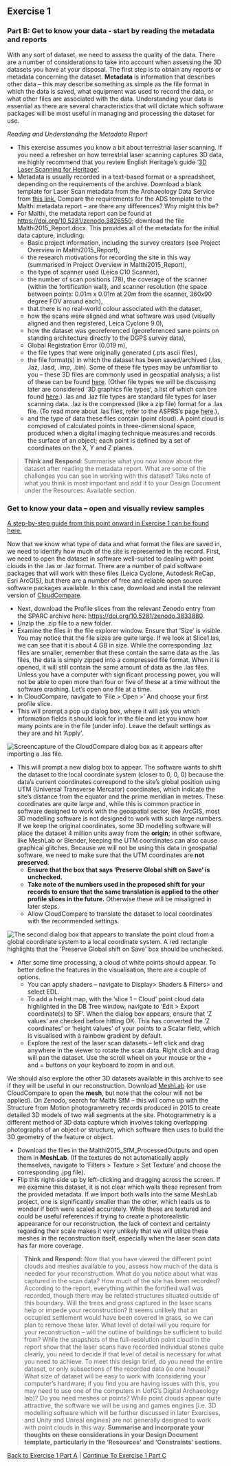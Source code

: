 ## Exercise 1
### **Part B: Get to know your data - start by reading the metadata and reports**
With any sort of dataset, we need to assess the quality of the data. There are a number of considerations to take into account when assessing the 3D datasets you have at your disposal. The first step is to obtain any reports or metadata concerning the dataset. **Metadata** is information that describes other data – this may describe something as simple as the file format in which the data is saved, what equipment was used to record the data, or what other files are associated with the data. Understanding your data is essential as there are several characteristics that will dictate which software packages will be most useful in managing and processing the dataset for use.

*Reading and Understanding the Metadata Report*

- This exercise assumes you know a bit about terrestrial laser scanning. If you need a refresher on how terrestrial laser scanning captures 3D data, we highly recommend that you review English Heritage’s guide ‘[3D Laser Scanning for Heritage’](https://historicengland.org.uk/images-books/publications/3d-laser-scanning-heritage/). 
- Metadata is usually recorded in a text-based format or a spreadsheet, depending on the requirements of the archive. Download a blank template for Laser Scan metadata from the Archaeology Data Service from [this link.](https://archaeologydataservice.ac.uk/advice/Downloads.xhtml) Compare the requirements for the ADS template to the Malthi metadata report – are there any differences? Why might this be?
- For Malthi, the metadata report can be found at <https://doi.org/10.5281/zenodo.3826550>; download the file Malthi2015\_Report.docx. This provides all of the metadata for the initial data capture, including:
  - Basic project information, including the survey creators (see Project Overview in Malthi2015\_Report),
  - the research motivations for recording the site in this way (summarised in Project Overview in Malthi2015\_Report), 
  - the type of scanner used (Leica C10 Scanner),
  - the number of scan positions (78), the coverage of the scanner (within the fortification wall), and scanner resolution (the space between points: 0.01m x 0.01m at 20m from the scanner, 360x90 degree FOV around each),
  - that there is no real-world colour associated with the dataset, 
  - how the scans were aligned and what software was used (visually aligned and then registered, Leica Cyclone 9.0),
  - how the dataset was georeferenced (georeferenced sane points on standing architecture directly to the DGPS survey data),
  - Global Registration Error (0.019 m),
  - the file types that were originally generated (.pts ascii files),
  - the file format(s) in which the dataset has been saved/archived (.las, .laz, .lasd, .imp, .bin). Some of these file types may be unfamiliar to you – these 3D files are commonly used in geospatial analysis; a list of these can be found [here](https://gisgeography.com/gis-formats/). (Other file types we will be discussing later are considered ‘3D graphics file types’, a list of which can bre found [here](https://en.wikipedia.org/wiki/List_of_file_formats#3D_graphics).) .las and .laz file types are standard file types for laser scanning data. .laz is the compressed (like a zip file) format for a .las file. (To read more about .las files, refer to the ASPRS’s page [here](https://www.asprs.org/divisions-committees/lidar-division/laser-las-file-format-exchange-activities).), 
  - and the type of data these files contain (point cloud). A point cloud is composed of calculated points in three-dimensional space, produced when a digital imaging technique measures and records the surface of an object; each point is defined by a set of coordinates on the X, Y and Z planes. 

>**Think and Respond**: Summarise what you now know about the dataset after reading the metadata report. What are some of the challenges you can see in working with this dataset?  Take note of what you think is most important and add it to your Design Document under the Resources: Available section.
### **Get to know your data – open and visually review samples**

[A step-by-step guide from this point onward in Exercise 1 can be found here.](https://youtu.be/RYlTGRx3hbE)

Now that we know what type of data and what format the files are saved in, we need to identify how much of the site is represented in the record. First, we need to open the dataset in software well-suited to dealing with point clouds in the .las or .laz format. There are a number of paid software packages that will work with these files (Leica Cyclone, Autodesk ReCap, Esri ArcGIS), but there are a number of free and reliable open source software packages available. In this case, download and install the relevant version of [CloudCompare](https://www.danielgm.net/cc/). 

- Next, download the Profile slices from the relevant Zenodo entry from the SPARC archive here: <https://doi.org/10.5281/zenodo.3833880>. 
- Unzip the .zip file to a new folder.
- Examine the files in the file explorer window. Ensure that ‘Size’ is visible. You may notice that the file sizes are quite large. If we look at Slice1.las, we can see that it is about 4 GB in size. While the corresponding .laz files are smaller, remember that these contain the same data as the .las files, the data is simply zipped into a compressed file format. When it is opened, it will still contain the same amount of data as the .las files. Unless you have a computer with significant processing power, you will not be able to open more than four or five of these at a time without the software crashing. Let’s open one file at a time.
- In CloudCompare, navigate to ‘File > Open >’ And choose your first profile slice.
- This will prompt a pop up dialog box, where it will ask you which information fields it should look for in the file and let you know how many points are in the file (under info). Leave the default settings as they are and hit ‘Apply’.

![Screencapture of the CloudCompare dialog box as it appears after importing a .las file.](https://github.com/ropitz/sparc_teaching/blob/master/Malthi%20Images%201/Exercise%201%20Images/Ex1Fig02.png?raw=true)

- This will prompt a new dialog box to appear. The software wants to shift the dataset to the local coordinate system (closer to 0, 0, 0) because the data’s current coordinates correspond to the site’s global position using UTM (Universal Transverse Mercator) coordinates, which indicate the site’s distance from the equator and the prime meridian in metres. These coordinates are quite large and, while this is common practice in software designed to work with the geospatial sector, like ArcGIS, most 3D modelling software is not designed to work with such large numbers. If we keep the original coordinates, some 3D modelling software will place the dataset 4 million units away from the **origin**; in other software, like MeshLab or Blender, keeping the UTM coordinates can also cause graphical glitches. Because we will not be using this data in geospatial software, we need to make sure that the UTM coordinates are **not preserved**. 
  - **Ensure that the box that says ‘Preserve Global shift on Save’ is unchecked.** 
  - **Take note of the numbers used in the proposed shift for your records to ensure that the same translation is applied to the other profile slices in the future.** Otherwise these will be misaligned in later steps.
  - Allow CloudCompare to translate the dataset to local coordinates with the recommended settings. 

![The second dialog box that appears to translate the point cloud from a global coordinate system to a local coordinate system. A red rectangle highlights that the 'Preserve Global shift on Save' box should be unchecked.](https://github.com/ropitz/sparc_teaching/blob/master/Malthi%20Images%201/Exercise%201%20Images/Ex1Fig03.png?raw=true)

- After some time processing, a cloud of white points should appear. To better define the features in the visualisation, there are a couple of options.
  - You can apply shaders – navigate to Display> Shaders & Filters> and select EDL.
  - To add a height map, with the ‘slice 1 – Cloud’ point cloud data highlighted in the DB Tree window, navigate to ‘Edit > Export coordinate(s) to SF’. When the dialog box appears, ensure that ‘Z values’ are checked before hitting OK. This has converted the ‘Z coordinates’ or ‘height values’ of your points to a Scalar field, which is visualised with a rainbow gradient by default. 
  - Explore the rest of the laser scan datasets – left click and drag anywhere in the viewer to rotate the scan data. Right click and drag will pan the dataset. Use the scroll wheel on your mouse or the + and = buttons on your keyboard to zoom in and out.

We should also explore the other 3D datasets available in this archive to see if they will be useful in our reconstruction. Download [MeshLab](https://www.meshlab.net/#download) (or use CloudCompare to open the **mesh**, but note that the colour will not be applied).  On Zenodo, search for Malthi SfM – this will come up with the Structure from Motion photogrammetry records produced in 2015 to create detailed 3D models of two wall segments at the site. Photogrammetry is a different method of 3D data capture which involves taking overlapping photographs of an object or structure, which software then uses to build the 3D geometry of the feature or object. 

- Download the files in the Malthi2015\_SfM\_ProcessedOutputs and open them in **MeshLab**. (If the textures do not automatically apply themselves, navigate to ‘Filters > Texture > Set Texture’ and choose the corresponding .jpg file). 
- Flip this right-side up by left-clicking and dragging across the screen. If we examine this dataset, it is not clear which walls these represent from the provided metadata. If we import both walls into the same MeshLab project, one is significantly smaller than the other, which leads us to wonder if both were scaled accurately. While these are textured and could be useful references if trying to create a photorealistic appearance for our reconstruction, the lack of context and certainty regarding their scale makes it very unlikely that we will utilize these meshes in the reconstruction itself, especially when the laser scan data has far more coverage.

>**Think and Respond:** Now that you have viewed the different point clouds and meshes available to you, assess how much of the data is needed for your reconstruction. What do you notice about what was captured in the scan data? How much of the site has been recorded? According to the report, everything within the fortified wall was recorded, though there may be related structures situated outside of this boundary. Will the trees and grass captured in the laser scans help or impede your reconstruction? It seems unlikely that an occupied settlement would have been covered in grass, so we can plan to remove these later. What level of detail will you require for your reconstruction – will the outline of buildings be sufficient to build from? While the snapshots of the full-resolution point cloud in the report show that the laser scans have recorded individual stones quite clearly, you need to decide if that level of detail is necessary for what you need to achieve. To meet this design brief, do you need the entire dataset, or only subsections of the recorded data (ie one house)? What size of dataset will be easy to work with (considering your computer’s hardware; if you find you are having issues with this, you may need to use one of the computers in UofG’s Digital Archaeology lab)? Do you need meshes or points? While point clouds appear quite attractive, the software we will be using and games engines [i.e. 3D modelling software which will be further discussed in later Exercises, and Unity and Unreal engines] are not generally designed to work with point clouds in this way.  **Summarise and incorporate your thoughts on these considerations in your Design Document template, particularly in the ‘Resources’ and ‘Constraints’ sections.**

[Back to Exercise 1 Part A](/Malthi_Exercise1.md) | [Continue To Exercise 1 Part C](/Malthi_Exercise1_C.md)
